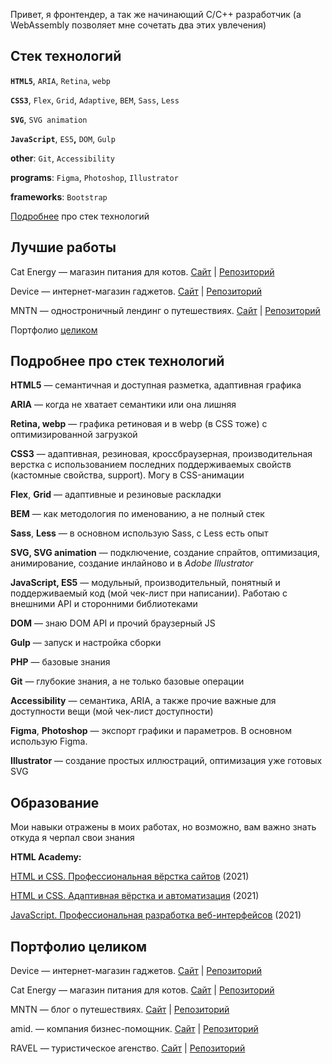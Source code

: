 Привет, я фронтендер, а так же начинающий C/C++ разработчик (а WebAssembly позволяет мне сочетать два этих увлечения)

## Стек технологий

**`HTML5`**, `ARIA`, `Retina`, `webp`

**`CSS3`**, `Flex`, `Grid`, `Adaptive`, `BEM`, `Sass`, `Less`

**`SVG`**, `SVG animation`

**`JavaScript`**, `ES5`**,** `DOM`, `Gulp`

**other**: `Git`, `Accessibility`

**programs**: `Figma`, `Photoshop`, `Illustrator`

**frameworks**: `Bootstrap`

<a href="#stek">Подробнее</a> про стек технологий

## Лучшие работы

Сat Energy — магазин питания для котов. [Сайт](https://qostua.github.io/cat-energy/source/) | [Репозиторий](https://github.com/qostua/cat-energy)

Device — интернет-магазин гаджетов. [Сайт](https://qostua.github.io/device/) | [Репозиторий](https://github.com/qostua/device)

MNTN — одностроничный лендинг о путешествиях. [Сайт](https://qostua.github.io/mntn/app/) | [Репозиторий](https://github.com/qostua/mntn)

Портфолио <a href="#portfolio">целиком</a>

## <a name="stek">Подробнее про стек технологий</a>

**HTML5** — семантичная и доступная разметка, адаптивная графика

**ARIA** — когда не хватает семантики или она лишняя

**Retina, webp** — графика ретиновая и в webp (в CSS тоже) с оптимизированной загрузкой

**CSS3** — адаптивная, резиновая, кроссбраузерная, производительная верстка с использованием последних поддерживаемых свойств (кастомные свойства, support). Могу в CSS-анимации

**Flex**, **Grid** — адаптивные и резиновые раскладки

**BEM** — как методология по именованию, а не полный стек

**Sass**, **Less** — в основном использую Sass, с Less есть опыт

**SVG, SVG animation** — подключение, создание спрайтов, оптимизация, анимирование, создание инлайново и в *Adobe Illustrator*

**JavaScript, ES5** — модульный, производительный, понятный и поддерживаемый код (мой чек-лист при написании). Работаю с внешними API и сторонними библиотеками

**DOM** — знаю DOM API и прочий браузерный JS

**Gulp** — запуск и настройка сборки

**PHP** — базовые знания

**Git** — глубокие знания, а не только базовые операции

**Accessibility** — семантика, ARIA, а также прочие важные для доступности вещи (мой чек-лист доступности)

**Figma**, **Photoshop** — экспорт графики и параметров. В основном использую Figma.

**Illustrator** — создание простых иллюстраций, оптимизация уже готовых SVG

## Образование

Мои навыки отражены в моих работах, но возможно, вам важно знать откуда я черпал свои знания

**HTML Academy:** 

[HTML и CSS. Профессиональная вёрстка сайтов](https://github.com/qostua/device) (2021)

[HTML и CSS. Адаптивная вёрстка и автоматизация](https://github.com/qostua/cat-energy) (2021)

[JavaScript. Профессиональная разработка веб-интерфейсов](https://htmlacademy.ru/intensive/javascript) (2021)

## <a name="portfolio">Портфолио целиком</a>

Device — интернет-магазин гаджетов. [Сайт](https://qostua.github.io/device/) | [Репозиторий](https://github.com/qostua/device)

Сat Energy — магазин питания для котов. [Сайт](https://qostua.github.io/cat-energy/source/) | [Репозиторий](https://github.com/qostua/cat-energy)

MNTN — блог о путешествиях. [Сайт](https://qostua.github.io/mntn/app/) | [Репозиторий](https://github.com/qostua/mntn)

amid. — компания бизнес-помощник. [Сайт](https://qostua.github.io/amid/app/) | [Репозиторий](https://github.com/qostua/amid)

RAVEL — туристическое агенство. [Сайт](https://qostua.github.io/RAVEL/app/) | [Репозиторий](https://github.com/qostua/RAVEL)
